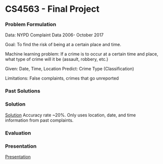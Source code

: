 # CS4563 - Final Project

### Problem Formulation
Data:	NYPD Complaint Data 2006- October 2017

Goal: 	To find the risk of being at a certain place and time.

Machine learning problem: 
If a crime is to occur at a certain time and place, what type of crime will it be (assault, robbery, etc.)

Given: Date, Time, Location
Predict: Crime Type (Classification)

Limitations: False complaints, crimes that go unreported

### Past Solutions

### Solution
[Solution](Crime_Project.ipynb)
Accuracy rate ~20%. Only uses location, date, and time information from past complaints.

### Evaluation

### Presentation
[Presentation](ML_Presentation.pdf)
